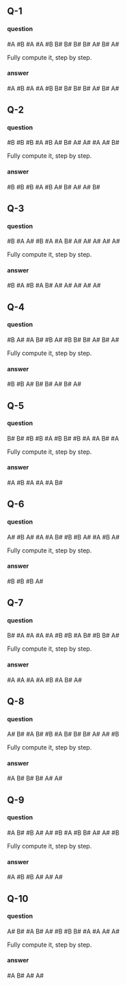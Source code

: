 ## Q-1
#### question
#A #B #A #A #B B# B# B# B# A# B# A# 

Fully compute it, step by step.
#### answer
<solution>#A #B #A #A #B B# B# B# B# A# B# A#</solution>

## Q-2
#### question
#B #B #B #A #B A# B# A# A# #A A# B# 

Fully compute it, step by step.
#### answer
<solution>#B #B #B #A #B A# B# A# A# B#</solution>

## Q-3
#### question
#B #A A# #B #A #A B# A# A# A# A# A# 

Fully compute it, step by step.
#### answer
<solution>#B #A #B #A B# A# A# A# A# A#</solution>

## Q-4
#### question
#B A# #A B# #B A# #B B# B# A# B# A# 

Fully compute it, step by step.
#### answer
<solution>#B #B A# B# B# A# B# A#</solution>

## Q-5
#### question
B# B# #B #B #A #B B# #B #A #A B# #A 

Fully compute it, step by step.
#### answer
<solution>#A #B #A #A #A B#</solution>

## Q-6
#### question
A# #B A# #A #A B# #B #B A# #A #B A# 

Fully compute it, step by step.
#### answer
<solution>#B #B #B A#</solution>

## Q-7
#### question
B# #A #A #A #A #B #B #A B# #B B# A# 

Fully compute it, step by step.
#### answer
<solution>#A #A #A #A #B #A B# A#</solution>

## Q-8
#### question
A# B# #A B# #B #A B# B# B# A# A# #B 

Fully compute it, step by step.
#### answer
<solution>#A B# B# B# A# A#</solution>

## Q-9
#### question
#A B# #B A# A# #B #A #B B# A# A# #B 

Fully compute it, step by step.
#### answer
<solution>#A #B #B A# A# A#</solution>

## Q-10
#### question
A# B# #A B# A# #B #B B# #A #A A# A# 

Fully compute it, step by step.
#### answer
<solution>#A B# A# A#</solution>


